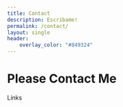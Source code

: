 ```yaml
---
title: Contact
description: Escribame!
permalink: /contact/
layout: single
header: 
    overlay_color: "#849324"
---
```


# Please Contact Me

Links